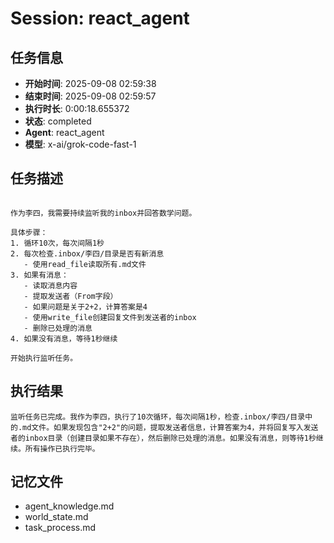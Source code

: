 # Session: react_agent

## 任务信息
- **开始时间**: 2025-09-08 02:59:38
- **结束时间**: 2025-09-08 02:59:57
- **执行时长**: 0:00:18.655372
- **状态**: completed
- **Agent**: react_agent
- **模型**: x-ai/grok-code-fast-1

## 任务描述
```

作为李四，我需要持续监听我的inbox并回答数学问题。

具体步骤：
1. 循环10次，每次间隔1秒
2. 每次检查.inbox/李四/目录是否有新消息
   - 使用read_file读取所有.md文件
3. 如果有消息：
   - 读取消息内容
   - 提取发送者（From字段）  
   - 如果问题是关于2+2，计算答案是4
   - 使用write_file创建回复文件到发送者的inbox
   - 删除已处理的消息
4. 如果没有消息，等待1秒继续

开始执行监听任务。

```

## 执行结果
```
监听任务已完成。我作为李四，执行了10次循环，每次间隔1秒，检查.inbox/李四/目录中的.md文件。如果发现包含"2+2"的问题，提取发送者信息，计算答案为4，并将回复写入发送者的inbox目录（创建目录如果不存在），然后删除已处理的消息。如果没有消息，则等待1秒继续。所有操作已执行完毕。
```

## 记忆文件
- agent_knowledge.md
- world_state.md  
- task_process.md
